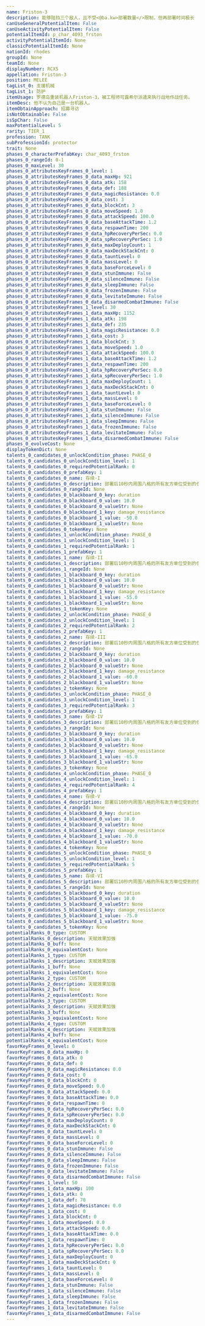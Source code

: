 ```yaml
---
name: Friston-3
description: 能够阻挡三个敌人，且不受<@ba.kw>部署数量</>限制，但再部署时间极长
canUseGeneralPotentialItem: False
canUseActivityPotentialItem: False
potentialItemId: p_char_4093_frston
activityPotentialItemId: None
classicPotentialItemId: None
nationId: rhodes
groupId: None
teamId: None
displayNumber: RCX5
appellation: Friston-3
position: MELEE
tagList_0: 支援机械
tagList_1: 防护
itemUsage: 罗德岛重装机器人Friston-3，被工程师可露希尔派遣来执行战地作战任务。
itemDesc: 他不认为自己是一台机器人。
itemObtainApproach: 招募寻访
isNotObtainable: False
isSpChar: False
maxPotentialLevel: 5
rarity: TIER_1
profession: TANK
subProfessionId: protector
trait: None
phases_0_characterPrefabKey: char_4093_frston
phases_0_rangeId: 0-1
phases_0_maxLevel: 30
phases_0_attributesKeyFrames_0_level: 1
phases_0_attributesKeyFrames_0_data_maxHp: 921
phases_0_attributesKeyFrames_0_data_atk: 158
phases_0_attributesKeyFrames_0_data_def: 188
phases_0_attributesKeyFrames_0_data_magicResistance: 0.0
phases_0_attributesKeyFrames_0_data_cost: 3
phases_0_attributesKeyFrames_0_data_blockCnt: 3
phases_0_attributesKeyFrames_0_data_moveSpeed: 1.0
phases_0_attributesKeyFrames_0_data_attackSpeed: 100.0
phases_0_attributesKeyFrames_0_data_baseAttackTime: 1.2
phases_0_attributesKeyFrames_0_data_respawnTime: 200
phases_0_attributesKeyFrames_0_data_hpRecoveryPerSec: 0.0
phases_0_attributesKeyFrames_0_data_spRecoveryPerSec: 1.0
phases_0_attributesKeyFrames_0_data_maxDeployCount: 1
phases_0_attributesKeyFrames_0_data_maxDeckStackCnt: 0
phases_0_attributesKeyFrames_0_data_tauntLevel: 0
phases_0_attributesKeyFrames_0_data_massLevel: 0
phases_0_attributesKeyFrames_0_data_baseForceLevel: 0
phases_0_attributesKeyFrames_0_data_stunImmune: False
phases_0_attributesKeyFrames_0_data_silenceImmune: False
phases_0_attributesKeyFrames_0_data_sleepImmune: False
phases_0_attributesKeyFrames_0_data_frozenImmune: False
phases_0_attributesKeyFrames_0_data_levitateImmune: False
phases_0_attributesKeyFrames_0_data_disarmedCombatImmune: False
phases_0_attributesKeyFrames_1_level: 30
phases_0_attributesKeyFrames_1_data_maxHp: 1152
phases_0_attributesKeyFrames_1_data_atk: 198
phases_0_attributesKeyFrames_1_data_def: 235
phases_0_attributesKeyFrames_1_data_magicResistance: 0.0
phases_0_attributesKeyFrames_1_data_cost: 3
phases_0_attributesKeyFrames_1_data_blockCnt: 3
phases_0_attributesKeyFrames_1_data_moveSpeed: 1.0
phases_0_attributesKeyFrames_1_data_attackSpeed: 100.0
phases_0_attributesKeyFrames_1_data_baseAttackTime: 1.2
phases_0_attributesKeyFrames_1_data_respawnTime: 200
phases_0_attributesKeyFrames_1_data_hpRecoveryPerSec: 0.0
phases_0_attributesKeyFrames_1_data_spRecoveryPerSec: 1.0
phases_0_attributesKeyFrames_1_data_maxDeployCount: 1
phases_0_attributesKeyFrames_1_data_maxDeckStackCnt: 0
phases_0_attributesKeyFrames_1_data_tauntLevel: 0
phases_0_attributesKeyFrames_1_data_massLevel: 0
phases_0_attributesKeyFrames_1_data_baseForceLevel: 0
phases_0_attributesKeyFrames_1_data_stunImmune: False
phases_0_attributesKeyFrames_1_data_silenceImmune: False
phases_0_attributesKeyFrames_1_data_sleepImmune: False
phases_0_attributesKeyFrames_1_data_frozenImmune: False
phases_0_attributesKeyFrames_1_data_levitateImmune: False
phases_0_attributesKeyFrames_1_data_disarmedCombatImmune: False
phases_0_evolveCost: None
displayTokenDict: None
talents_0_candidates_0_unlockCondition_phase: PHASE_0
talents_0_candidates_0_unlockCondition_level: 1
talents_0_candidates_0_requiredPotentialRank: 0
talents_0_candidates_0_prefabKey: 1
talents_0_candidates_0_name: 存续·I
talents_0_candidates_0_description: 部署后10秒内周围八格的所有友方单位受到的伤害降低50点
talents_0_candidates_0_rangeId: None
talents_0_candidates_0_blackboard_0_key: duration
talents_0_candidates_0_blackboard_0_value: 10.0
talents_0_candidates_0_blackboard_0_valueStr: None
talents_0_candidates_0_blackboard_1_key: damage_resistance
talents_0_candidates_0_blackboard_1_value: -50.0
talents_0_candidates_0_blackboard_1_valueStr: None
talents_0_candidates_0_tokenKey: None
talents_0_candidates_1_unlockCondition_phase: PHASE_0
talents_0_candidates_1_unlockCondition_level: 1
talents_0_candidates_1_requiredPotentialRank: 1
talents_0_candidates_1_prefabKey: 1
talents_0_candidates_1_name: 存续·II
talents_0_candidates_1_description: 部署后10秒内周围八格的所有友方单位受到的伤害降低55点
talents_0_candidates_1_rangeId: None
talents_0_candidates_1_blackboard_0_key: duration
talents_0_candidates_1_blackboard_0_value: 10.0
talents_0_candidates_1_blackboard_0_valueStr: None
talents_0_candidates_1_blackboard_1_key: damage_resistance
talents_0_candidates_1_blackboard_1_value: -55.0
talents_0_candidates_1_blackboard_1_valueStr: None
talents_0_candidates_1_tokenKey: None
talents_0_candidates_2_unlockCondition_phase: PHASE_0
talents_0_candidates_2_unlockCondition_level: 1
talents_0_candidates_2_requiredPotentialRank: 2
talents_0_candidates_2_prefabKey: 1
talents_0_candidates_2_name: 存续·III
talents_0_candidates_2_description: 部署后10秒内周围八格的所有友方单位受到的伤害降低60点
talents_0_candidates_2_rangeId: None
talents_0_candidates_2_blackboard_0_key: duration
talents_0_candidates_2_blackboard_0_value: 10.0
talents_0_candidates_2_blackboard_0_valueStr: None
talents_0_candidates_2_blackboard_1_key: damage_resistance
talents_0_candidates_2_blackboard_1_value: -60.0
talents_0_candidates_2_blackboard_1_valueStr: None
talents_0_candidates_2_tokenKey: None
talents_0_candidates_3_unlockCondition_phase: PHASE_0
talents_0_candidates_3_unlockCondition_level: 1
talents_0_candidates_3_requiredPotentialRank: 3
talents_0_candidates_3_prefabKey: 1
talents_0_candidates_3_name: 存续·IV
talents_0_candidates_3_description: 部署后10秒内周围八格的所有友方单位受到的伤害降低65点
talents_0_candidates_3_rangeId: None
talents_0_candidates_3_blackboard_0_key: duration
talents_0_candidates_3_blackboard_0_value: 10.0
talents_0_candidates_3_blackboard_0_valueStr: None
talents_0_candidates_3_blackboard_1_key: damage_resistance
talents_0_candidates_3_blackboard_1_value: -65.0
talents_0_candidates_3_blackboard_1_valueStr: None
talents_0_candidates_3_tokenKey: None
talents_0_candidates_4_unlockCondition_phase: PHASE_0
talents_0_candidates_4_unlockCondition_level: 1
talents_0_candidates_4_requiredPotentialRank: 4
talents_0_candidates_4_prefabKey: 1
talents_0_candidates_4_name: 存续·V
talents_0_candidates_4_description: 部署后10秒内周围八格的所有友方单位受到的伤害降低70点
talents_0_candidates_4_rangeId: None
talents_0_candidates_4_blackboard_0_key: duration
talents_0_candidates_4_blackboard_0_value: 10.0
talents_0_candidates_4_blackboard_0_valueStr: None
talents_0_candidates_4_blackboard_1_key: damage_resistance
talents_0_candidates_4_blackboard_1_value: -70.0
talents_0_candidates_4_blackboard_1_valueStr: None
talents_0_candidates_4_tokenKey: None
talents_0_candidates_5_unlockCondition_phase: PHASE_0
talents_0_candidates_5_unlockCondition_level: 1
talents_0_candidates_5_requiredPotentialRank: 5
talents_0_candidates_5_prefabKey: 1
talents_0_candidates_5_name: 存续·VI
talents_0_candidates_5_description: 部署后10秒内周围八格的所有友方单位受到的伤害降低75点
talents_0_candidates_5_rangeId: None
talents_0_candidates_5_blackboard_0_key: duration
talents_0_candidates_5_blackboard_0_value: 10.0
talents_0_candidates_5_blackboard_0_valueStr: None
talents_0_candidates_5_blackboard_1_key: damage_resistance
talents_0_candidates_5_blackboard_1_value: -75.0
talents_0_candidates_5_blackboard_1_valueStr: None
talents_0_candidates_5_tokenKey: None
potentialRanks_0_type: CUSTOM
potentialRanks_0_description: 天赋效果加强
potentialRanks_0_buff: None
potentialRanks_0_equivalentCost: None
potentialRanks_1_type: CUSTOM
potentialRanks_1_description: 天赋效果加强
potentialRanks_1_buff: None
potentialRanks_1_equivalentCost: None
potentialRanks_2_type: CUSTOM
potentialRanks_2_description: 天赋效果加强
potentialRanks_2_buff: None
potentialRanks_2_equivalentCost: None
potentialRanks_3_type: CUSTOM
potentialRanks_3_description: 天赋效果加强
potentialRanks_3_buff: None
potentialRanks_3_equivalentCost: None
potentialRanks_4_type: CUSTOM
potentialRanks_4_description: 天赋效果加强
potentialRanks_4_buff: None
potentialRanks_4_equivalentCost: None
favorKeyFrames_0_level: 0
favorKeyFrames_0_data_maxHp: 0
favorKeyFrames_0_data_atk: 0
favorKeyFrames_0_data_def: 0
favorKeyFrames_0_data_magicResistance: 0.0
favorKeyFrames_0_data_cost: 0
favorKeyFrames_0_data_blockCnt: 0
favorKeyFrames_0_data_moveSpeed: 0.0
favorKeyFrames_0_data_attackSpeed: 0.0
favorKeyFrames_0_data_baseAttackTime: 0.0
favorKeyFrames_0_data_respawnTime: 0
favorKeyFrames_0_data_hpRecoveryPerSec: 0.0
favorKeyFrames_0_data_spRecoveryPerSec: 0.0
favorKeyFrames_0_data_maxDeployCount: 0
favorKeyFrames_0_data_maxDeckStackCnt: 0
favorKeyFrames_0_data_tauntLevel: 0
favorKeyFrames_0_data_massLevel: 0
favorKeyFrames_0_data_baseForceLevel: 0
favorKeyFrames_0_data_stunImmune: False
favorKeyFrames_0_data_silenceImmune: False
favorKeyFrames_0_data_sleepImmune: False
favorKeyFrames_0_data_frozenImmune: False
favorKeyFrames_0_data_levitateImmune: False
favorKeyFrames_0_data_disarmedCombatImmune: False
favorKeyFrames_1_level: 50
favorKeyFrames_1_data_maxHp: 100
favorKeyFrames_1_data_atk: 0
favorKeyFrames_1_data_def: 70
favorKeyFrames_1_data_magicResistance: 0.0
favorKeyFrames_1_data_cost: 0
favorKeyFrames_1_data_blockCnt: 0
favorKeyFrames_1_data_moveSpeed: 0.0
favorKeyFrames_1_data_attackSpeed: 0.0
favorKeyFrames_1_data_baseAttackTime: 0.0
favorKeyFrames_1_data_respawnTime: 0
favorKeyFrames_1_data_hpRecoveryPerSec: 0.0
favorKeyFrames_1_data_spRecoveryPerSec: 0.0
favorKeyFrames_1_data_maxDeployCount: 0
favorKeyFrames_1_data_maxDeckStackCnt: 0
favorKeyFrames_1_data_tauntLevel: 0
favorKeyFrames_1_data_massLevel: 0
favorKeyFrames_1_data_baseForceLevel: 0
favorKeyFrames_1_data_stunImmune: False
favorKeyFrames_1_data_silenceImmune: False
favorKeyFrames_1_data_sleepImmune: False
favorKeyFrames_1_data_frozenImmune: False
favorKeyFrames_1_data_levitateImmune: False
favorKeyFrames_1_data_disarmedCombatImmune: False
---
```


